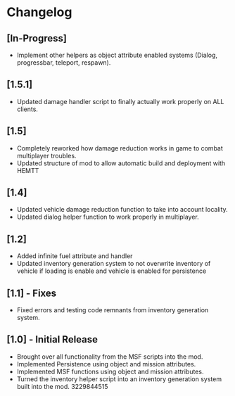 # Changelog

## [In-Progress]
- Implement other helpers as object attribute enabled systems (Dialog, progressbar, teleport, respawn).

## [1.5.1]
- Updated damage handler script to finally actually work properly on ALL clients.

## [1.5]
- Completely reworked how damage reduction works in game to combat multiplayer troubles.
- Updated structure of mod to allow automatic build and deployment with HEMTT

## [1.4]
- Updated vehicle damage reduction function to take into account locality.
- Updated dialog helper function to work properly in multiplayer.

## [1.2]
- Added infinite fuel attribute and handler
- Updated inventory generation system to not overwrite inventory of vehicle if loading is enable and vehicle is enabled for persistence

## [1.1] - Fixes
- Fixed errors and testing code remnants from inventory generation system.

## [1.0] - Initial Release
- Brought over all functionality from the MSF scripts into the mod.
- Implemented Persistence using object and mission attributes.
- Implemented MSF functions using object and mission attributes.
- Turned the inventory helper script into an inventory generation system built into the mod.
3229844515